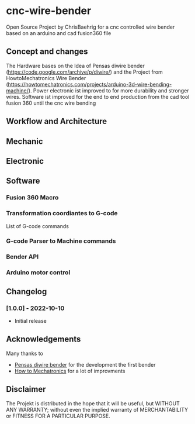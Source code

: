 # cnc-wire-bender
Open Source Project by ChrisBaehrig for a cnc controlled wire bender based on an arduino and cad fusion360 file

## Concept and changes 
The Hardware bases on the Idea of Pensas diwire bender (https://code.google.com/archive/p/diwire/) and the Project from HowtoMechatronics Wire Bender (https://howtomechatronics.com/projects/arduino-3d-wire-bending-machine/). 
Power electronic ist improved to for more durability and stronger wires. 
Software ist improved for the end to end production from the cad tool fusion 360 until the cnc wire bending

## Workflow and Architecture



## Mechanic


## Electronic


## Software

### Fusion 360 Macro


### Transformation coordiantes to G-code
List of G-code commands

### G-code Parser to Machine commands

### Bender API

### Arduino motor control 



## Changelog
### [1.0.0] - 2022-10-10

- Initial release


## Acknowledgements

Many thanks to

- [Pensas diwire bender](https://code.google.com/archive/p/diwire/) for the development the first bender
- [How to Mechatronics](https://howtomechatronics.com/projects/arduino-3d-wire-bending-machine/) for a lot of improvments


## Disclaimer
The Projekt is distributed in the hope that it will be useful, but WITHOUT ANY WARRANTY; without even the implied warranty of MERCHANTABILITY or FITNESS FOR A PARTICULAR PURPOSE.
